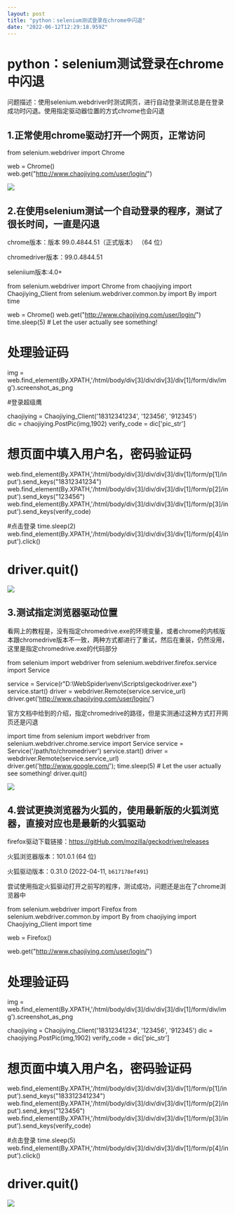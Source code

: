 ```yaml
---
layout: post
title: "python：selenium测试登录在chrome中闪退"
date: "2022-06-12T12:29:18.959Z"
---
```

python：selenium测试登录在chrome中闪退
=============================

问题描述：使用selenium.webdriver时测试网页，进行自动登录测试总是在登录成功时闪退。使用指定驱动器位置的方式chrome也会闪退

1.正常使用chrome驱动打开一个网页，正常访问
-------------------------

from selenium.webdriver import Chrome  
  
web = Chrome()  
web.get("http://www.chaojiying.com/user/login/")

![](https://img2022.cnblogs.com/blog/1538923/202206/1538923-20220612175729579-967605353.gif)

2.在使用selenium测试一个自动登录的程序，测试了很长时间，一直是闪退
--------------------------------------

chrome版本：版本 99.0.4844.51（正式版本） （64 位）

chromedriver版本：99.0.4844.51

seleniium版本:4.0+

from selenium.webdriver import Chrome
from chaojiying import Chaojiying\_Client
from selenium.webdriver.common.by import By
import time

web \= Chrome()
web.get("http://www.chaojiying.com/user/login/")
time.sleep(5) # Let the user actually see something!

# 处理验证码
img \= web.find\_element(By.XPATH,'/html/body/div\[3\]/div/div\[3\]/div\[1\]/form/div/img').screenshot\_as\_png

#登录超级鹰

chaojiying \= Chaojiying\_Client('18312341234', '123456', '912345')   
dic \= chaojiying.PostPic(img,1902)
verify\_code \= dic\['pic\_str'\]

# 想页面中填入用户名，密码验证码
web.find\_element(By.XPATH,'/html/body/div\[3\]/div/div\[3\]/div\[1\]/form/p\[1\]/input').send\_keys("18312341234") 
web.find\_element(By.XPATH,'/html/body/div\[3\]/div/div\[3\]/div\[1\]/form/p\[2\]/input').send\_keys("123456")
web.find\_element(By.XPATH,'/html/body/div\[3\]/div/div\[3\]/div\[1\]/form/p\[3\]/input').send\_keys(verify\_code)

#点击登录
time.sleep(2)
web.find\_element(By.XPATH,'/html/body/div\[3\]/div/div\[3\]/div\[1\]/form/p\[4\]/input').click()

# driver.quit()

![](https://img2022.cnblogs.com/blog/1538923/202206/1538923-20220612180455606-964257147.gif)

3.测试指定浏览器驱动位置
-------------

看网上的教程是，没有指定chromedrive.exe的环境变量，或者chrome的内核版本跟chromedrive版本不一致，两种方式都进行了重试，然后在重装，仍然没用，这里是指定chromedrive.exe的代码部分

from selenium import webdriver
from selenium.webdriver.firefox.service import Service

service \= Service(r"D:\\WebSpider\\venv\\Scripts\\geckodriver.exe")
service.start()
driver \= webdriver.Remote(service.service\_url)
driver.get('http://www.chaojiying.com/user/login/')

官方文档中给到的介绍，指定chromedrive的路径，但是实测通过这种方式打开网页还是闪退

import time
from selenium import webdriver
from selenium.webdriver.chrome.service import Service
service \= Service('/path/to/chromedriver')
service.start()
driver \= webdriver.Remote(service.service\_url)
driver.get('http://www.google.com/');
time.sleep(5) # Let the user actually see something!
driver.quit()

![](https://img2022.cnblogs.com/blog/1538923/202206/1538923-20220612181124114-1761571898.png)

4.尝试更换浏览器为火狐的，使用最新版的火狐浏览器，直接对应也是最新的火狐驱动
---------------------------------------

firefox驱动下载链接：https://gitHub.com/mozilla/geckodriver/releases

火狐浏览器版本：101.0.1 (64 位)

火狐驱动版本：0.31.0 (2022-04-11, `b617178ef491`)

尝试使用指定火狐驱动打开之前写的程序，测试成功，问题还是出在了chrome浏览器中

from selenium.webdriver import Firefox
from selenium.webdriver.common.by import By
from chaojiying import Chaojiying\_Client
import time

web \= Firefox()

web.get("http://www.chaojiying.com/user/login/")
# 处理验证码
img \= web.find\_element(By.XPATH,'/html/body/div\[3\]/div/div\[3\]/div\[1\]/form/div/img').screenshot\_as\_png

chaojiying \= Chaojiying\_Client('18312341234', '123456', '912345')
dic \= chaojiying.PostPic(img,1902)
verify\_code \= dic\['pic\_str'\]

# 想页面中填入用户名，密码验证码
web.find\_element(By.XPATH,'/html/body/div\[3\]/div/div\[3\]/div\[1\]/form/p\[1\]/input').send\_keys("183312341234")
web.find\_element(By.XPATH,'/html/body/div\[3\]/div/div\[3\]/div\[1\]/form/p\[2\]/input').send\_keys("123456")
web.find\_element(By.XPATH,'/html/body/div\[3\]/div/div\[3\]/div\[1\]/form/p\[3\]/input').send\_keys(verify\_code)

#点击登录
time.sleep(5)
web.find\_element(By.XPATH,'/html/body/div\[3\]/div/div\[3\]/div\[1\]/form/p\[4\]/input').click()

# driver.quit()

![](https://img2022.cnblogs.com/blog/1538923/202206/1538923-20220612182157875-542363380.gif)